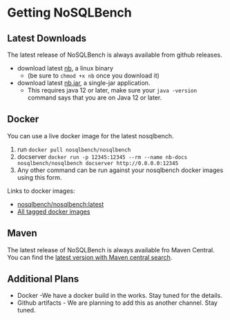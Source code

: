 # Getting NoSQLBench

## Latest Downloads

The latest release of NoSQLBench is always available from github releases.

- download latest [nb](https://github.com/nosqlbench/nosqlbench/releases/latest/download/nb), a linux binary
  - (be sure to `chmod +x nb` once you download it)
- download latest [nb.jar](https://github.com/nosqlbench/nosqlbench/releases/latest/download/nb.jar), a
  single-jar application.
  - This requires java 12 or later, make sure your `java -version` command says that you are on Java 12 or later.

## Docker

You can use a live docker image for the latest nosqlbench.

1. run `docker pull nosqlbench/nosqlbench`
2. docserver `docker run -p 12345:12345 --rm --name nb-docs nosqlbench/nosqlbench docserver http://0.0.0.0:12345
`
3. Any other command can be run against your nosqlbench docker images using this form.

Links to docker images:

- [nosqlbench/nosqlbench:latest](https://hub.docker.com/r/nosqlbench/nosqlbench/tags?page=1&name=latest)
- [All tagged docker images](https://hub.docker.com/r/nosqlbench/nosqlbench/tags)

## Maven

The latest release of NoSQLBench is always available fro Maven Central.
You can find the [latest version with Maven central search](https://search.maven.org/search?q=g:io.nosqlbench).

## Additional Plans

- Docker -We have a docker build in the works. Stay tuned for the details.
- Github artifacts - We are planning to add this as another channel. Stay tuned.
